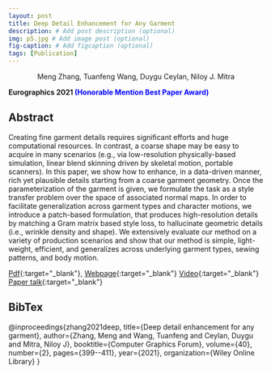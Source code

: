```yaml
---
layout: post
title: Deep Detail Enhancement for Any Garment
description: # Add post description (optional)
img: p5.jpg # Add image post (optional)
fig-caption: # Add figcaption (optional)
tags: [Publication]
---
```

<center>Meng Zhang, Tuanfeng Wang, Duygu Ceylan, Niloy J. Mitra</center>

**Eurographics 2021 <span style="color:blue"> (Honorable Mention Best Paper Award) </span>**

## Abstract
Creating fine garment details requires significant efforts and huge computational resources. In contrast, a coarse shape may be easy to acquire in many scenarios (e.g., via low-resolution physically-based simulation, linear blend skinning driven by skeletal motion, portable scanners). In this paper, we show how to enhance, in a data-driven manner, rich yet plausible details starting from a coarse garment geometry. Once the parameterization of the garment is given, we formulate the task as a style transfer problem over the space of associated normal maps. In order to facilitate generalization across garment types and character motions, we introduce a patch-based formulation, that produces high-resolution details by matching a Gram matrix based style loss, to hallucinate geometric details (i.e., wrinkle density and shape). We extensively evaluate our method on a variety of production scenarios and show that our method is simple, light-weight, efficient, and generalizes across underlying garment types, sewing patterns, and body motion. 

[Pdf](https://arxiv.org/pdf/2008.04367.pdf){:target="_blank"}, 
[Webpage](http://geometry.cs.ucl.ac.uk/projects/2021/DeepDetailEnhance/){:target="_blank"}
[Video](https://www.youtube.com/watch?v=zDdl3Ufbq50&t){:target="_blank"}
[Paper talk](https://www.youtube.com/watch?v=9kqQpnLZVb4&t){:target="_blank"}

## BibTex
@inproceedings{zhang2021deep,
  title={Deep detail enhancement for any garment},
  author={Zhang, Meng and Wang, Tuanfeng and Ceylan, Duygu and Mitra, Niloy J},
  booktitle={Computer Graphics Forum},
  volume={40},
  number={2},
  pages={399--411},
  year={2021},
  organization={Wiley Online Library}
}


